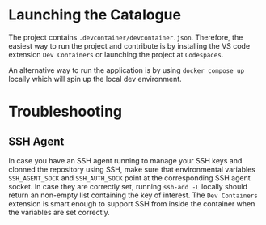 # Launching the Catalogue

The project contains `.devcontainer/devcontainer.json`. Therefore, the easiest way to run the project and contribute is by installing the VS code extension `Dev Containers` or launching the project at `Codespaces`.

An alternative way to run the application is by using `docker compose up` locally which will spin up the local dev environment.

# Troubleshooting

## SSH Agent

In case you have an SSH agent running to manage your SSH keys and clonned the repository using SSH, make sure that environmental variables `SSH_AGENT_SOCK` and `SSH_AUTH_SOCK` point at the corresponding SSH agent socket. In case they are correctly set, running `ssh-add -L` locally should return an non-empty list containing the key of interest. The `Dev Containers` extension is smart enough to support SSH from inside the container when the variables are set correctly.